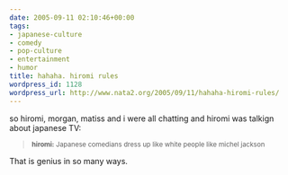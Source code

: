 ```yaml
---
date: 2005-09-11 02:10:46+00:00
tags:
- japanese-culture
- comedy
- pop-culture
- entertainment
- humor
title: hahaha. hiromi rules
wordpress_id: 1128
wordpress_url: http://www.nata2.org/2005/09/11/hahaha-hiromi-rules/
---
```


so hiromi, morgan, matiss and i were all chatting and hiromi was talkign about japanese TV:
<blockquote><small>
<b>hiromi:</b> Japanese comedians dress up like white people like michel jackson
</small>
</blockquote>

That is genius in so many ways.